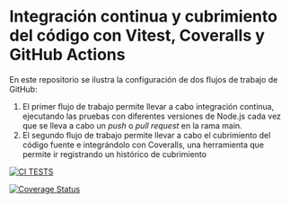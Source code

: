 # Integración continua y cubrimiento del código con Vitest, Coveralls y GitHub Actions

En este repositorio se ilustra la configuración de dos flujos de trabajo de GitHub:

1. El primer flujo de trabajo permite llevar a cabo integración continua, ejecutando las pruebas con diferentes
versiones de Node.js cada vez que se lleva a cabo un *push* o *pull request* en la rama main.
2. El segundo flujo de trabajo permite llevar a cabo el cubrimiento del código fuente e integrándolo con
Coveralls, una herramienta que permite ir registrando un histórico de cubrimiento

[![CI TESTS](https://github.com/ULL-ESIT-INF-DSI-2425/prct05-objects-classes-interfaces-IsmaelAF/actions/workflows/ci.yml/badge.svg)](https://github.com/ULL-ESIT-INF-DSI-2425/prct05-objects-classes-interfaces-IsmaelAF/actions/workflows/ci.yml)

[![Coverage Status](https://coveralls.io/repos/github/ULL-ESIT-INF-DSI-2425/prct05-objects-classes-interfaces-IsmaelAF/badge.svg?branch=main)](https://coveralls.io/github/ULL-ESIT-INF-DSI-2425/prct05-objects-classes-interfaces-IsmaelAF?branch=main)
